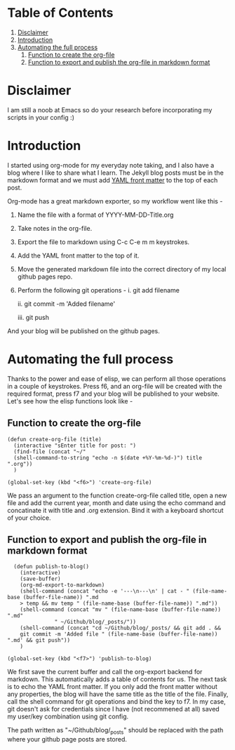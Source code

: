 ---
---


# Table of Contents

1.  [Disclaimer](#org3302f9f)
2.  [Introduction](#orgf45322f)
3.  [Automating the full process](#orge44ab8f)
    1.  [Function to create the org-file](#org58282d2)
    2.  [Function to export and publish the org-file in markdown format](#org43dc512)


<a id="org3302f9f"></a>

# Disclaimer

I am still a noob at Emacs so do your research before incorporating my scripts in your config :)


<a id="orgf45322f"></a>

# Introduction

I started using org-mode for my everyday note taking, and I also have a blog where I like to share what I learn.
The Jekyll blog posts must be in the markdown format and we must add [YAML front matter](https://jekyllrb.com/docs/front-matter/) to the top of each 
post.

Org-mode has a great markdown exporter, so my workflow went like this -

1.  Name the file with a format of YYYY-MM-DD-Title.org
2.  Take notes in the org-file.
3.  Export the file to markdown using C-c C-e m m keystrokes.
4.  Add the YAML front matter to the top of it.
5.  Move the generated markdown file into the correct directory of my local github pages repo.
6.  Perform the following git operations -
    i.   git add filename
    
    ii.  git commit -m 'Added filename'
    
    iii. git push

And your blog will be published on the github pages. 


<a id="orge44ab8f"></a>

# Automating the full process

Thanks to the power and ease of elisp, we can perform all those operations in a couple of keystrokes.
Press f6, and an org-file will be created with the required format, press f7 and your blog will be published
to your website. Let's see how the elisp functions look like -


<a id="org58282d2"></a>

## Function to create the org-file

    (defun create-org-file (title)
      (interactive "sEnter title for post: ")
      (find-file (concat "~/" 
      (shell-command-to-string "echo -n $(date +%Y-%m-%d-)") title ".org"))
      )
    
    (global-set-key (kbd "<f6>") 'create-org-file)

We pass an argument to the function create-org-file called title, open a new file and add the current year,
month and date using the echo command and concatinate it with title and .org extension. Bind it with a 
keyboard shortcut of your choice.


<a id="org43dc512"></a>

## Function to export and publish the org-file in markdown format

      (defun publish-to-blog()
        (interactive)
        (save-buffer)
        (org-md-export-to-markdown)
        (shell-command (concat "echo -e '---\n---\n' | cat - " (file-name-base (buffer-file-name)) ".md 
    	> temp && mv temp " (file-name-base (buffer-file-name)) ".md"))
        (shell-command (concat "mv " (file-name-base (buffer-file-name)) ".md"
    			   " ~/Github/blog/_posts/"))
        (shell-command (concat "cd ~/Github/blog/_posts/ && git add . && 
        git commit -m 'Added file " (file-name-base (buffer-file-name)) ".md' && git push"))
        )
    
    (global-set-key (kbd "<f7>") 'publish-to-blog)

We first save the current buffer and call the org-export backend for markdown. This automatically adds a table
of contents for us.
The next task is to echo the YAML front matter. If you only add the front matter without any properties,
the blog will have the same title as the title of the file. 
Finally, call the shell command for git operations and bind the key to f7. In my case, git doesn't ask for
credentials since I have (not recommened at all) saved my user/key combination using git config.

The path written as "~/Github/blog/<sub>posts</sub>" should be replaced with the path where your github page posts
are stored.

